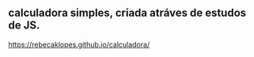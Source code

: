 ## calculadora simples, criada atráves de estudos de JS. <br>

https://rebecaklopes.github.io/calculadora/


 
